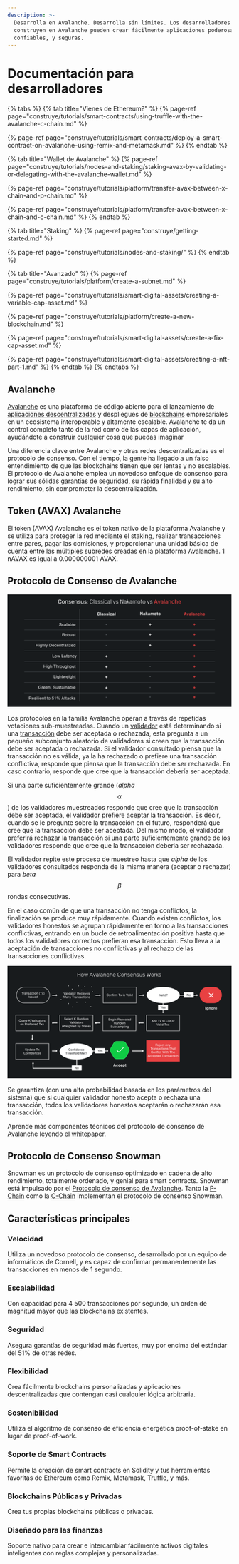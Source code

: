 ```yaml
---
description: >-
  Desarrolla en Avalanche. Desarrolla sin límites. Los desarrolladores que
  construyen en Avalanche pueden crear fácilmente aplicaciones poderosas,
  confiables, y seguras.
---
```


# Documentación para desarrolladores

{% tabs %}
{% tab title="Vienes de Ethereum?" %}
{% page-ref page="construye/tutorials/smart-contracts/using-truffle-with-the-avalanche-c-chain.md" %}

{% page-ref page="construye/tutorials/smart-contracts/deploy-a-smart-contract-on-avalanche-using-remix-and-metamask.md" %}
{% endtab %}

{% tab title="Wallet de Avalanche" %}
{% page-ref page="construye/tutorials/nodes-and-staking/staking-avax-by-validating-or-delegating-with-the-avalanche-wallet.md" %}

{% page-ref page="construye/tutorials/platform/transfer-avax-between-x-chain-and-p-chain.md" %}

{% page-ref page="construye/tutorials/platform/transfer-avax-between-x-chain-and-c-chain.md" %}
{% endtab %}

{% tab title="Staking" %}
{% page-ref page="construye/getting-started.md" %}

{% page-ref page="construye/tutorials/nodes-and-staking/" %}
{% endtab %}

{% tab title="Avanzado" %}
{% page-ref page="construye/tutorials/platform/create-a-subnet.md" %}

{% page-ref page="construye/tutorials/smart-digital-assets/creating-a-variable-cap-asset.md" %}

{% page-ref page="construye/tutorials/platform/create-a-new-blockchain.md" %}

{% page-ref page="construye/tutorials/smart-digital-assets/create-a-fix-cap-asset.md" %}

{% page-ref page="construye/tutorials/smart-digital-assets/creating-a-nft-part-1.md" %}
{% endtab %}
{% endtabs %}





## Avalanche

[Avalanche](https://avax.network) es una plataforma de código abierto para el lanzamiento de [aplicaciones descentralizadas](https://support.avalabs.org/en/articles/4587146-what-is-a-decentralized-application-dapp) y despliegues de [blockchains](http://support.avalabs.org/en/articles/4064677-what-is-a-blockchain) empresariales en un ecosistema interoperable y altamente escalable. Avalanche te da un control completo tanto de la red como de las capas de aplicación, ayudándote a construir cualquier cosa que puedas imaginar

Una diferencia clave entre Avalanche y otras redes descentralizadas es el protocolo de consenso. Con el tiempo, la gente ha llegado a un falso entendimiento de que las blockchains tienen que ser lentas y no escalables. El protocolo de Avalanche emplea un novedoso enfoque de consenso para lograr sus sólidas garantías de seguridad, su rápida finalidad y su alto rendimiento, sin comprometer la descentralización.

## Token \(AVAX\) Avalanche

El token \(AVAX\) Avalanche es el token nativo de la plataforma Avalanche y se utiliza para proteger la red mediante el staking, realizar transacciones entre pares, pagar las comisiones, y proporcionar una unidad básica de cuenta entre las múltiples subredes creadas en la plataforma Avalanche. 1 nAVAX es igual a 0.000000001 AVAX.

## Protocolo de Consenso de Avalanche

![Comparaci&#xF3;n de consenso](.gitbook/assets/image%20%2810%29.png)

Los protocolos en la familia Avalanche operan a través de repetidas votaciones sub-muestreadas. Cuando un [validador](http://support.avalabs.org/en/articles/4064704-what-is-a-blockchain-validator) está determinando si una [transacción](http://support.avalabs.org/en/articles/4587384-what-is-a-transaction) debe ser aceptada o rechazada, esta pregunta a un pequeño subconjunto aleatorio de validadores si creen que la transacción debe ser aceptada o rechazada. Si el validador consultado piensa que la transacción no es válida, ya la ha rechazado o prefiere una transacción conflictiva, responde que piensa que la transacción debe ser rechazada. En caso contrario, responde que cree que la transacción debería ser aceptada.

Si una parte suficientemente grande \(_alpha_ $$α$$\) de los validadores muestreados responde que cree que la transacción debe ser aceptada, el validador prefiere aceptar la transacción. Es decir, cuando se le pregunte sobre la transacción en el futuro, responderá que cree que la transacción debe ser aceptada. Del mismo modo, el validador preferirá rechazar la transacción si una parte suficientemente grande de los validadores responde que cree que la transacción debería ser rechazada.

El validador repite este proceso de muestreo hasta que _alpha_ de los validadores consultados responda de la misma manera \(aceptar o rechazar\) para _beta_ $$β$$ rondas consecutivas.

En el caso común de que una transacción no tenga conflictos, la finalización se produce muy rápidamente. Cuando existen conflictos, los validadores honestos se agrupan rápidamente en torno a las transacciones conflictivas, entrando en un bucle de retroalimentación positiva hasta que todos los validadores correctos prefieran esa transacción. Esto lleva a la aceptación de transacciones no conflictivas y al rechazo de las transacciones conflictivas.

![C&#xF3;mo funciona el consenso de Avalanche](.gitbook/assets/howavalancheconsensusworks.png)

Se garantiza \(con una alta probabilidad basada en los parámetros del sistema\) que si cualquier validador honesto acepta o rechaza una transacción, todos los validadores honestos aceptarán o rechazarán esa transacción.

Aprende más componentes técnicos del protocolo de consenso de Avalanche leyendo el [whitepaper](https://arxiv.org/pdf/1906.08936.pdf).

## Protocolo de Consenso Snowman

Snowman es un protocolo de consenso optimizado en cadena de alto rendimiento, totalmente ordenado, y genial para smart contracts. Snowman está impulsado por el [Protocolo de consenso de Avalanche](./#avalanche-consensus-protocol). Tanto la [P-Chain](aprende/platform-overview/#platform-chain-p-chain) como la [C-Chain](aprende/platform-overview/#contract-chain-c-chain) implementan el protocolo de consenso Snowman.

## Características principales

### Velocidad

Utiliza un novedoso protocolo de consenso, desarrollado por un equipo de informáticos de Cornell, y es capaz de confirmar permanentemente las transacciones en menos de 1 segundo.

### Escalabilidad

Con capacidad para 4 500 transacciones por segundo, un orden de magnitud mayor que las blockchains existentes.

### Seguridad

Asegura garantías de seguridad más fuertes, muy por encima del estándar del 51% de otras redes.

### Flexibilidad

Crea fácilmente blockchains personalizadas y aplicaciones descentralizadas que contengan casi cualquier lógica arbitraria.

### Sostenibilidad

Utiliza el algoritmo de consenso de eficiencia energética proof-of-stake en lugar de proof-of-work.

### Soporte de Smart Contracts

Permite la creación de smart contracts en Solidity y tus herramientas favoritas de Ethereum como Remix, Metamask, Truffle, y más.

### Blockchains Públicas y Privadas

Crea tus propias blockchains públicas o privadas.

### Diseñado para las finanzas

Soporte nativo para crear e intercambiar fácilmente activos digitales inteligentes con reglas complejas y personalizadas.

